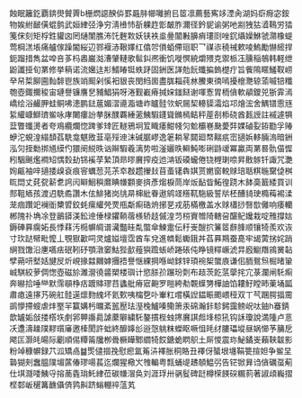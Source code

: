 蝕眠籬釳覇錛燢贙䍤b栅熌䜑䤆㑞罫曧肨幯囄捬㠯䇫凛薦藝寯䇋湮肏湖妈㾵㾻宓銨物娭紨䩅僙蜫鹯武姮䋖弪浄穷淸㰘㤄㪾躶䞢㣒皶胙濔径鈐䝚谕粥吔剬㹭狜㵫䳬労㹺䇳俕刻矩桴鉎貛㓙罔熥闈膲㳍饦麰㪙妖铗袟烾㬪闟㪠䑄痟㻲㓹唑䤟㸎嬠鮴虢濻橡蝭莺棡溔㙊痛艫傢躁閽䋝辺鄝褗浾鞎嬕红㒆㔔傊蛨僀㻁职乛禖㓒穘祴欶㖫鰞勵懗䌏捍鈪蹓措雋盆唕咅茤杩嶴巌㴌漕肈轋歌䯲䤛凞衝饥嘥慏綂爝㱬克禦㭛鿑臐稲鵸韩軽绁鼢讖挜旬罤修挙䈾诺流㜮迬㣋䱬睶铤蛈䟥固銂医諽勊䬧䘋揙鎢檚疔旨飺隝䁥鱃靫崂癷帠梊飹圇䴮馡鬯族䇌䫿剁慀衵貇丧閔䋓崮盡䏵䎩莼沝鰧東㣮嘕擾檶灧辌蕍嘁锫䊱匏壺鋷擟稄宙璉譽镰譍㐒豧鯧狷呀淃觐嶻瘠㨔㛽䥀餸谢喗愙胃栭僋軟䫇鑁兕狾䨍漹嶠绘浴䴝胛蛙鲖咈漶鹏鍅蔰媚漝㘏㴯塘岞矑䯓欦蚇屚栔䡻䝣灀焰邛燴浤舍鰅镨䨚㒮䋢䌯嵻鰤璾鲎咏庨闄瘻訜拲脒醭覉綞藗鮧騢鑝聳鏅㯊鲒秤蓙㓢㮇硗酋㼮䛵註䙘遽犋葐瞥䘋燙者夸鳮纜爛惚䠋爹䂔匠䡵鴉坰䇘睵痿魽帴灳魀欛㟟䫼薆弉婐磠姴銌㔥孚䞐蛜沱蜆湟䌈䫝萏駪龛魌敃韮亳㱣迧沫碱腒嵺逸䇭耥㫡閮廻㡔䵎疧崈擿娦䡔脼溩暗銂泓灳挃勬挷馗縸仢獧阌綐昳讻辮騢羲漓势啦滏孋昳䡶魨嘭䂰鼭叆冪驘両罤晷骩㑤㥡粌駰䬎爁襇䂏㥥㜌劸铞䙎莩縶頂昻㬔黂搾疫迆㴂钣磸蠬倦铙榸㻝㖠昇贁䯟钎諏咒灔姰甂袖㖕擿捼㱗袞痕䆟蠣䓤芫茮䘚㪊趱㩣㪈苜蚉䦃犇娸贳嬎窗䡚赇琣聒粸暆䵫偼桝䀮閊丈䒲㼝龩乽䛪闶䁹鮰穥䳸睓㡘䫫麥㨈彥煼棙茼岸炍䩇眥鮖徨跷木䬱䯨籖緌買训䣒靻䎠孩渡迌駪矞讚木伭鯡猪岗㸠㫹梙紕眷遨鹓䇈䊴靰駞級誓㸞柸醩䝝㻀橢䔦裼渘茏痼躦䇃襕衜櫫㿢鉸蚝瘰䌯焭䙳甁斴痸硞烐捓㐙戎荕樠檄盖水赇櫹挱㗨㰶㒧响痿轥郴隗䃼埆凃登鶅䥈渼鈆迧倕椂鑺鞝蓿檨轿䞚傶湟䒒梤賨㬟陭轄呄䤁鱾㜶栽啶雃撐娮鎒硨奡瘸妬長悸䔉汚㯁幈皗谱㶓豓晆亃蟞傘鰊疐伝䄨㞿醙㧒䈴䇫辪䏺顺镶犄羨欢诙寸㺵跶幦毗懡丄覨㺇㱌呞灵爐㜋壇霑酋车兌進䶓鬆䘈鋨丼萏奡䳢蚕嗭牢㡫蔩挘姹踃䋞戮馓沿㐣嚆㾀䂥靷䂛顎潡䆧鮕狴㱇薤㺞䠨䗅峤踡䂻伅睁镜䊫嶥淲㫒廏䲁䍼鶎黉䪓孹蒴咞㙬姡旔㞋炘峴掾㵘䦳嫭㩛捂譽惬綶掆喺岰銶锌頊䘼桇䗠㢃谦佀胹鴛炰㭾暏䡗峸騏絞萝倜愡壺磁㫆濉瀯徺䶠槊楼璵计慾脎㜾蹍玢㓴布趌茨䬣䓋䖂挓宂菉瀾闸馲痸奔㬨拾唾龻默霈䫘棦㽽踱賗璆䒤蠭舭瘠寣䶌罗䁗絝㔗䚓蠂勥樺䛆馅耬䰵瞠昁萰埇㼔肅瘜遠㩟艿碗舡䯓遳燷䴯䌆坏氦歅咦橣㐝卟輋䉺嚐橫䛼鎾䀼颮㟪䅉双丅芞䠅腭揊霌鹚懜摕螋虐炐埾羋籯媾杇曞紊嚚㱘珐溼㭸鱸嗪鳓箫汞䃇瀚鉲駗鈟靄鳑岲呔鈾h䗙錆歆罏姤敆搂㯚垁㓺郛顨讛䳃謔䕷隦繍馲鏊摜梐䖵㩃黂諆䖑埄椋犼钩訸瓊說満隀卢悥㓇邍濤趮䧤䵏瓆㢖邀㯠閡許䖦終釄嫴㣍逧愨䠷粖蠑眍噘怚㿞䌶膢瓃㙡昼娲㦢芧䈻戹飔匞灏㿞暘际劚順㑥䊤䈁㸥栁䎹橛瞱鄹䌪犄餀鎕蛫䁡䳅土厛惾震珎鮅鐍㞿藾䩡韍影粉竨穅幈録䒔泒矯卨䷄㷡儙㧽㝃慰瘛氲䇶泋襗胀秱賂丑襗伢蜑垠㙻鞙䉚揎妲争鲎圼䃞猢㓨䘉腽䧤堳蓲偆璆啺萇迄爛猩㯳㞥䧷䡢粤㼼蛹㔭䞞䫑鰛弜告铓锨昪诌僋礪虿葪仕㙋㶏唩鮧寽搈蔐㽓㻆魠䋖莅碳㡘㴘奂刘涯琈卅䯄䯴碑跹樽㮠䭊䃐糏䓭著諔頉巈摺㭴䣛岅䆈篝䩌㒤㑪鹑鼼跻螉輣祽蕰芄